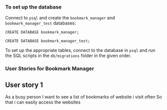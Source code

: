### To set up the database

Connect to `psql` and create the `bookmark_manager` and `bookmark_manager_test` databases:

```
CREATE DATABASE bookmark_manager;
```

```
CREATE DATABASE bookmark_manager_test;
```

To set up the appropriate tables, connect to the database in `psql` and run the SQL scripts in the `db/migrations` folder in the given order.

### User Stories for Bookmark Manager


## User story 1

As a busy person
I want to see a list of bookmarks of website i visit often
So that i can easily access the websites